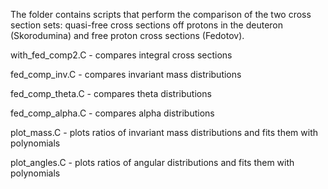 The folder contains scripts that perform the comparison of the two cross section sets: quasi-free cross sections off protons in the deuteron (Skorodumina) and free proton cross sections (Fedotov).


with_fed_comp2.C - compares integral cross sections

fed_comp_inv.C - compares invariant mass distributions

fed_comp_theta.C - compares theta distributions

fed_comp_alpha.C - compares alpha distributions

plot_mass.C - plots ratios of invariant mass distributions and fits them with polynomials

plot_angles.C - plots ratios of angular distributions and fits them with polynomials

